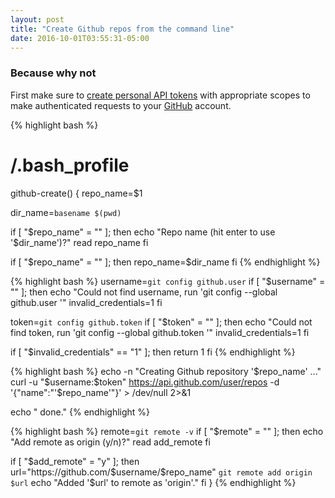 ```yaml
---
layout: post
title: "Create Github repos from the command line"
date: 2016-10-01T03:55:31-05:00
---
```


### Because why not

First make sure to [create personal API tokens](//github.com/blog/1509-personal-api-tokens) with appropriate scopes to make authenticated requests to your [GitHub](//github.com) account.

{% highlight bash %}
# /.bash_profile

github-create() {
 repo_name=$1

 dir_name=`basename $(pwd)`

 if [ "$repo_name" = "" ]; then
 echo "Repo name (hit enter to use '$dir_name')?"
 read repo_name
 fi

 if [ "$repo_name" = "" ]; then
 repo_name=$dir_name
 fi
{% endhighlight %}


{% highlight bash %}
 username=`git config github.user`
 if [ "$username" = "" ]; then
 echo "Could not find username, run 'git config --global github.user <username>'"
 invalid_credentials=1
 fi

 token=`git config github.token`
 if [ "$token" = "" ]; then
 echo "Could not find token, run 'git config --global github.token <token>'"
 invalid_credentials=1
 fi

 if [ "$invalid_credentials" == "1" ]; then
 return 1
 fi
{% endhighlight %}


{% highlight bash %}
 echo -n "Creating Github repository '$repo_name' ..."
 curl -u "$username:$token" https://api.github.com/user/repos -d '{"name":"'$repo_name'"}' > /dev/null 2>&1

 echo " done."
{% endhighlight %}

{% highlight bash %}
 remote=`git remote -v`
 if [ "$remote" = "" ]; then
 echo "Add remote as origin (y/n)?"
 read add_remote
 fi

 if [ "$add_remote" = "y" ]; then
 url="https://github.com/$username/$repo_name"
 `git remote add origin $url`
 echo "Added '$url' to remote as 'origin'."
 fi
}
{% endhighlight %}

